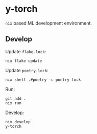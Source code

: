 # y-torch

`nix` based ML development environment.

## Develop

Update `flake.lock`:

```shell
nix flake update
```

Update `poetry.lock`:

```shell
nix shell .#poetry -c poetry lock
```

Run:

```shell
git add .
nix run
```

Develop:

```shell
nix develop
y-torch
```
